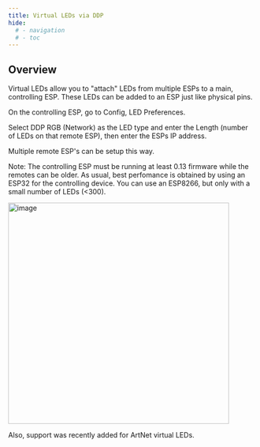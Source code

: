 ```yaml
---
title: Virtual LEDs via DDP
hide:
  # - navigation
  # - toc
---
```


## Overview

Virtual LEDs allow you to "attach" LEDs from multiple ESPs to a main, controlling ESP. These LEDs can be added to an ESP just like physical pins.

On the controlling ESP, go to Config, LED Preferences. 

Select DDP RGB (Network) as the LED type and enter the Length (number of LEDs on that remote ESP), then enter the ESPs IP address.

Multiple remote ESP's can be setup this way.

Note: The controlling ESP must be running at least 0.13 firmware while the remotes can be older. As usual, best perfomance is obtained by using an ESP32 for the controlling device. You can use an ESP8266, but only with a small number of LEDs (<300).

<img width="448" alt="image" src="https://user-images.githubusercontent.com/91013628/214262598-e7ce0907-ccad-4370-9d02-918efd20577c.png">

Also, support was recently added for ArtNet virtual LEDs.
